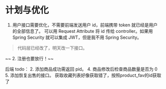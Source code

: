 # 计划与优化

1. 用户接口需要优化，不需要前端发送用户 id，前端携带 token 就已经是用户的全部信息了。
可以用 Request Attribute 将 id 传给 controller。如果用 Spring Security 就可以集成 JWT，但是我不用 Spring Security。

> 代码层已经改了，明天改一下接口。

~~ 2. 注册也要放行！~~

后端 todo：
2. 添加商品成功需返回 pid。
4. 商品修改后检查商品数量是否为 0
5. 添加恢复出售的接口。
获取收藏列表好像获取错了，按照product_fav的id获取了